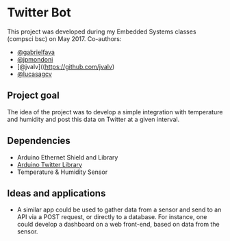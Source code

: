 # Twitter Bot
This project was developed during my Embedded Systems classes (compsci bsc) on May 2017.
Co-authors:
* [@gabrielfava](https://github.com/gabrielfava)
* [@jpmondoni](https://github.com/jpmondoni)
* [@jvalv]((https://github.com/jvalv)
* [@lucasagcv](https://github.com/lucasagcv)

## Project goal
The idea of the project was to develop a simple integration with temperature and humidity and post this data on Twitter at a given interval.

## Dependencies
* Arduino Ethernet Shield and Library
* [Arduino Twitter Library](https://playground.arduino.cc/Code/TwitterLibrary)
* Temperature & Humidity Sensor

## Ideas and applications
* A similar app could be used to gather data from a sensor and send to an API via a POST request, or directly to a database. For instance, one could develop a dashboard on a web front-end, based on data from the sensor.

